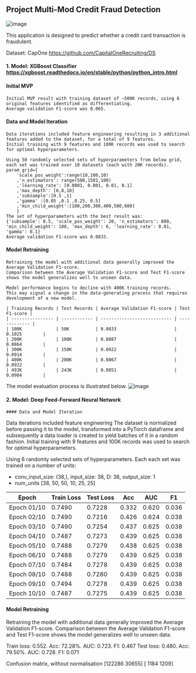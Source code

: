 ## Project Multi-Mod Credit Fraud Detection

![image](https://user-images.githubusercontent.com/102324956/168498886-b904b791-c0b0-4a54-bcfa-ea4160e7019a.png)

This application is designed to predict whether a credit card transaction is fraudulent.

Dataset: CapOne https://github.com/CapitalOneRecruiting/DS <br>

#### 1. Model: XGBoost Classifier https://xgboost.readthedocs.io/en/stable/python/python_intro.html
#### Initial MVP
```
Initial MVP result with training dataset of ~500K records, using 6 original features identified as differentiating.
Average validation F1-score was 0.065.
```
#### Data and Model Iteration
```
Data iterations included feature engineering resulting in 3 additional features added to the dataset, for a total of 9 features.
Initial training with 9 features and 100K records was used to search for optimal hyperparameters.

Using 50 randomly selected sets of hyperparameters from below grid, each set was trained over 10 datasets (each with 20K records).
param_grid={
    'scale_pos_weight':range(10,100,10)
    ,'n_estimators': range(500,1501,100)
    ,'learning_rate': [0.0001, 0.001, 0.01, 0.1]
    ,'max_depth': [6,8,10]
    ,'subsample':[0.5 ,1]
    ,'gamma' :[0.05 ,0.1 ,0.25, 0.5]
    ,'min_child_weight':[100,200,300,400,500,600]
    }
The set of hyperparameters with the best result was:
{'subsample': 0.5, 'scale_pos_weight': 20, 'n_estimators': 800, 'min_child_weight': 100, 'max_depth': 6, 'learning_rate': 0.01, 'gamma': 0.1}
Average validation F1-score was 0.0833.
```
#### Model Retraining
```
Retraining the model with additional data generally improved the Average Validation F1-score.
Comparison between the Average Validation F1-score and Test F1-score shows the model generalizes well to unseen data.

Model performance begins to decline with 400K training records.
This may signal a change in the data-generating process that requires development of a new model.

| Training Records | Test Records | Average Validation F1-score | Test F1-score |
| ---------------- | ------------ | --------------------------- | ------------- |
| 100K             | 50K          | 0.0833                      | 0.1025        |
| 200K             | 100K         | 0.0887                      | 0.0864        |
| 300K             | 150K         | 0.0922                      | 0.0914        |
| 400K             | 200K         | 0.0867                      | 0.0922        |
| 493K             | 243K         | 0.0851                      | 0.0904        |

```
The model evaluation process is illustrated below.
![image](https://user-images.githubusercontent.com/102324956/168513347-71356567-9abd-4caf-a4de-016ebb8cdf07.png)

#### 2. Model: Deep Feed-Forward Neural Network

```
#### Data and Model Iteration
```
Data iterations included feature engineering 
The dataset is normalized before passing it to the model, transformed into a PyTorch dataframe and subsequently a data loader is created to yield batches of it in a random fashion. Initial training with 9 features and 100K records was used to search for optimal hyperparameters.

Using 6 randomly selected sets of hyperparameters. Each each set was trained on a number of units:
- conv_input_size: (38,), input_size: 38, D: 38, output_size: 1
- num_units [38, 50, 50, 10, 25, 25]

|    Epoch    | Train Loss  | Test Loss |   Acc   |   AUC |   F1  |
| ----------- | ----------- | --------- |  ------ | ----- | ----- |
| Epoch 01/10 |   0.7490    |  0.7228   |  0.332  | 0.620 | 0.036 |
| Epoch 02/10 |   0.7490    |  0.7216   |  0.426  | 0.624 | 0.038 |
| Epoch 03/10 |   0.7490    |  0.7254   |  0.437  | 0.625 | 0.038 |
| Epoch 04/10 |   0.7487    |  0.7273   |  0.439  | 0.625 | 0.038 |
| Epoch 05/10 |   0.7488    |  0.7279   |  0.438  | 0.625 | 0.038 |
| Epoch 06/10 |   0.7488    |  0.7279   |  0.439  | 0.625 | 0.038 |
| Epoch 07/10 |   0.7484    |  0.7278   |  0.439  | 0.625 | 0.038 |
| Epoch 08/10 |   0.7488    |  0.7280   |  0.439  | 0.625 | 0.038 |
| Epoch 09/10 |   0.7494    |  0.7278   |  0.439  | 0.625 | 0.038 |
| Epoch 10/10 |   0.7487    |  0.7275   |  0.439  | 0.625 | 0.038 |

#### Model Retraining
Retraining the model with additional data generally improved the Average Validation F1-score.
Comparison between the Average Validation F1-score and Test F1-score shows the model generalizes well to unseen data.

Train loss: 0.552. Acc: 72.28%. AUC: 0.723. F1: 0.467
Test  loss: 0.480. Acc: 79.50%. AUC: 0.728. F1: 0.071

Confusion matrix, without normalisation
         [122286  30655]
        [  1184   1209]


